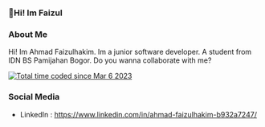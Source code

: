 ### 👋Hi! Im Faizul

### About Me

Hi! Im Ahmad Faizulhakim. Im a junior software developer. A student from IDN BS Pamijahan Bogor. Do you wanna collaborate with me?

<a href="https://wakatime.com/@bcd0d2e9-520f-4663-8117-bb27f487e38a"><img src="https://wakatime.com/badge/user/bcd0d2e9-520f-4663-8117-bb27f487e38a.svg" alt="Total time coded since Mar 6 2023"/></a>

### Social Media
- LinkedIn : https://www.linkedin.com/in/ahmad-faizulhakim-b932a7247/

